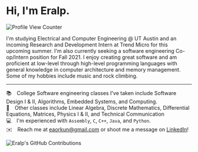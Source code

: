 # Hi, I'm Eralp. 
![Profile View Counter](https://komarev.com/ghpvc/?username=eaorkun&color=blue&label=Profile+Views)

I'm studying Electrical and Computer Engineering @ UT Austin and an incoming Research and Development Intern at Trend Micro for this upcoming summer. I'm also currently seeking a software engineering Co-op/Intern position for Fall 2021. I enjoy creating great software and am proficient at low-level through high-level programming languages with general knowledge in computer architecture and memory management. Some of my hobbies include music and rock climbing.

---

[comment]: <EM spaces are used below for whitespace after emojis. Two spaces are placed at the end of each line to create single spacing.>
📚 College Software engineering classes I've taken include Software Design I & II, Algorithms, Embedded Systems, and Computing.  
📘 Other classes include Linear Algebra, Discrete Mathematics, Differential Equations, Matrices, Physics I & II, and Technical Communication  
💻 I'm experienced with `Assembly`, `C`, `C++`, `Java`, and `Python`.  
✉️ Reach me at eaorkun@gmail.com or shoot me a message on [LinkedIn](https://www.linkedin.com/in/eaorkun)!  

![Eralp's GitHub Contributions](https://github-readme-stats.vercel.app/api?username=eaorkun&show_icons=true&hide_border=true&count_private=true&hide=stars)

